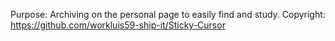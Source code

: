 Purpose: Archiving on the personal page to easily find and study.
Copyright: https://github.com/workluis59-ship-it/Sticky-Cursor